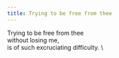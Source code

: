 ```yaml
---
title: Trying to be free from thee
---
```


Trying to be free from thee \
without losing me, \
is of such excruciating difficulty. \
